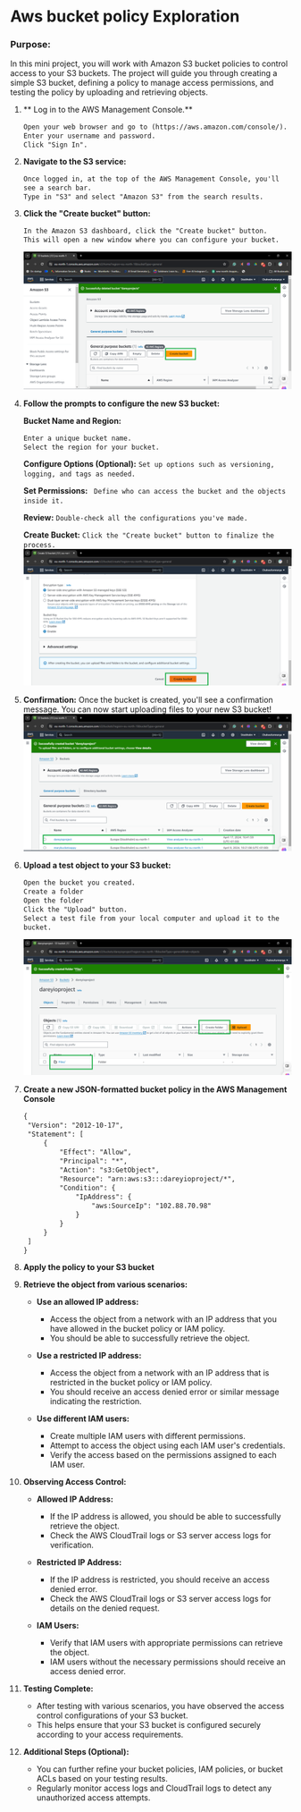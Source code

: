 # Aws bucket policy Exploration 

### Purpose:

In this mini project, you will work with Amazon S3 bucket policies to control access to your S3 buckets. The project will guide you through creating a simple S3 bucket, defining a policy to manage access permissions, and testing the policy by uploading and retrieving objects.

1. ** Log in to the AWS Management Console.**
   ```
   Open your web browser and go to (https://aws.amazon.com/console/).
   Enter your username and password.
   Click "Sign In".
   ```
2. **Navigate to the S3 service:**
   ```
   Once logged in, at the top of the AWS Management Console, you'll see a search bar. 
   Type in "S3" and select "Amazon S3" from the search results.
   ```

3. **Click the "Create bucket" button:**
   ```
   In the Amazon S3 dashboard, click the "Create bucket" button.
   This will open a new window where you can configure your bucket.
   ```
   ![screenshot of the create bucket button](image/Create_bucket.png)

4. **Follow the prompts to configure the new S3 bucket:**
   
   **Bucket Name and Region:**
   ```
   Enter a unique bucket name.
   Select the region for your bucket.
   ```

   **Configure Options (Optional):**
   `Set up options such as versioning, logging, and tags as needed.`
   
   **Set Permissions:**
  ` Define who can access the bucket and the objects inside it.`
   
   **Review:**
   `Double-check all the configurations you've made.`
   
   **Create Bucket:**
   `Click the "Create bucket" button to finalize the process.`
   ![screenshot of creating bucket button](image/Creating_bucket.png)

5. **Confirmation:**
   Once the bucket is created, you'll see a confirmation message.
   You can now start uploading files to your new S3 bucket!
   ![screenshot of bucket created](image/bucket_created.png)


6. **Upload a test object to your S3 bucket:**
   ```
   Open the bucket you created.
   Create a folder
   Open the folder
   Click the "Upload" button.
   Select a test file from your local computer and upload it to the bucket.
   ```
   ![screenshot of the folder button](image/Create_folder.png)

7. **Create a new JSON-formatted bucket policy in the AWS Management Console**
   ```
   {
    "Version": "2012-10-17",
    "Statement": [
        {
            "Effect": "Allow",
            "Principal": "*",
            "Action": "s3:GetObject",
            "Resource": "arn:aws:s3:::dareyioproject/*",
            "Condition": {
                "IpAddress": {
                    "aws:SourceIp": "102.88.70.98"
                }
            }
        }
    ]
   }
   ```

8. **Apply the policy to your S3 bucket**

2. **Retrieve the object from various scenarios:**
   - **Use an allowed IP address:**
     - Access the object from a network with an IP address that you have allowed in the bucket policy or IAM policy.
     - You should be able to successfully retrieve the object.

   - **Use a restricted IP address:**
     - Access the object from a network with an IP address that is restricted in the bucket policy or IAM policy.
     - You should receive an access denied error or similar message indicating the restriction.

   - **Use different IAM users:**
     - Create multiple IAM users with different permissions.
     - Attempt to access the object using each IAM user's credentials.
     - Verify the access based on the permissions assigned to each IAM user.

3. **Observing Access Control:**
   - **Allowed IP Address:**
     - If the IP address is allowed, you should be able to successfully retrieve the object.
     - Check the AWS CloudTrail logs or S3 server access logs for verification.

   - **Restricted IP Address:**
     - If the IP address is restricted, you should receive an access denied error.
     - Check the AWS CloudTrail logs or S3 server access logs for details on the denied request.

   - **IAM Users:**
     - Verify that IAM users with appropriate permissions can retrieve the object.
     - IAM users without the necessary permissions should receive an access denied error.

4. **Testing Complete:**
   - After testing with various scenarios, you have observed the access control configurations of your S3 bucket.
   - This helps ensure that your S3 bucket is configured securely according to your access requirements.

5. **Additional Steps (Optional):**
   - You can further refine your bucket policies, IAM policies, or bucket ACLs based on your testing results.
   - Regularly monitor access logs and CloudTrail logs to detect any unauthorized access attempts.


